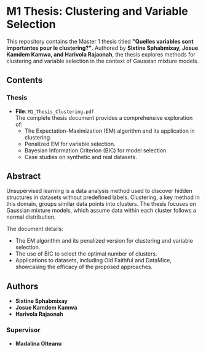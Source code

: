 # M1 Thesis: Clustering and Variable Selection

This repository contains the Master 1 thesis titled **"Quelles variables sont importantes pour le clustering?"**. Authored by **Sixtine Sphabmixay, Josue Kamdem Kamwa, and Harivola Rajaonah**, the thesis explores methods for clustering and variable selection in the context of Gaussian mixture models.

## Contents

### Thesis
- **File**: `M1_Thesis_Clustering.pdf`  
  The complete thesis document provides a comprehensive exploration of:
  - The Expectation-Maximization (EM) algorithm and its application in clustering.
  - Penalized EM for variable selection.
  - Bayesian Information Criterion (BIC) for model selection.
  - Case studies on synthetic and real datasets.

## Abstract

Unsupervised learning is a data analysis method used to discover hidden structures in datasets without predefined labels. Clustering, a key method in this domain, groups similar data points into clusters. The thesis focuses on Gaussian mixture models, which assume data within each cluster follows a normal distribution.

The document details:
- The EM algorithm and its penalized version for clustering and variable selection.
- The use of BIC to select the optimal number of clusters.
- Applications to datasets, including Old Faithful and DataMice, showcasing the efficacy of the proposed approaches.

## Authors

- **Sixtine Sphabmixay**
- **Josue Kamdem Kamwa**
- **Harivola Rajaonah**

### Supervisor
- **Madalina Olteanu**
